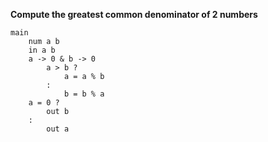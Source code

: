 **Compute the greatest common denominator of 2 numbers**

```py++
main
	num a b
	in a b
	a -> 0 & b -> 0
		a > b ?
			a = a % b
		:
			b = b % a
	a = 0 ?
		out b
	:
		out a
```
